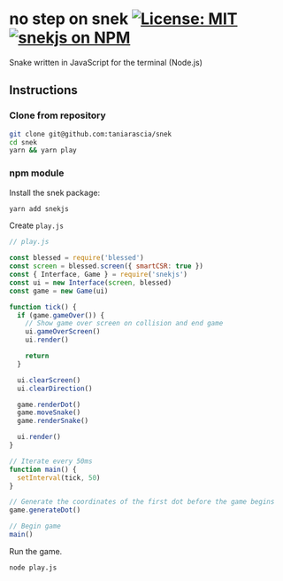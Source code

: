 # no step on snek [![License: MIT](https://img.shields.io/badge/License-MIT-blue.svg)](https://opensource.org/licenses/MIT) [![snekjs on NPM](https://img.shields.io/npm/v/snekjs.svg?color=green&label=snekjs)](https://https://www.npmjs.com/package/snekjs)

Snake written in JavaScript for the terminal (Node.js)

## Instructions

### Clone from repository

```bash
git clone git@github.com:taniarascia/snek
cd snek
yarn && yarn play
```

### npm module

Install the snek package:

```bash
yarn add snekjs
```

Create `play.js`

```js
// play.js

const blessed = require('blessed')
const screen = blessed.screen({ smartCSR: true })
const { Interface, Game } = require('snekjs')
const ui = new Interface(screen, blessed)
const game = new Game(ui)

function tick() {
  if (game.gameOver()) {
    // Show game over screen on collision and end game
    ui.gameOverScreen()
    ui.render()

    return
  }

  ui.clearScreen()
  ui.clearDirection()

  game.renderDot()
  game.moveSnake()
  game.renderSnake()

  ui.render()
}

// Iterate every 50ms
function main() {
  setInterval(tick, 50)
}

// Generate the coordinates of the first dot before the game begins
game.generateDot()

// Begin game
main()
```

Run the game.

```bash
node play.js
```
